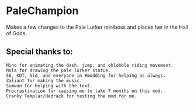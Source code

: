 # PaleChampion
Makes a few changes to the Pale Lurker miniboss and places her in the Hall of Gods.
    
## Special thanks to:  
    Mino for animating the dash, jump, and oblobble riding movement.  
    Mola for drawing the pale lurker statue.  
    56, KDT, Sid, and everyone in #modding for helping as always.  
    Zaliant for making the music.  
    Sumwan for helping with the text.  
    Procrastination for causing me to take 7 months on this mod.  
    Cranky Templar/Hedrack for testing the mod for me.  
